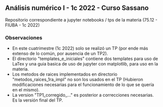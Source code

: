 ## Análisis numérico I - 1c 2022 - Curso Sassano

Repositorio correspondiente a jupyter notebooks / tps de la materia (75.12 - FIUBA - 1c 2022)

### Observaciones

- En este cuatrimestre (1c 2022) solo se realizó un TP (por ende más extenso de lo común, por ausencia de un TP2).
- El directorio "templates_e_iniciales" contiene dos templates para uso de LaTex y una guia basica de uso de jupyter con matplotlib, para uso en la materia.
- Los metodos de raices implementados en directorio "metodos_raices_1ra_impl" no son los usados en el TP (Hubieron modificaciones necesarias para el funcionamiento de lo que se quería en el mismo).
- La version "TP1_corregido_..." es posterior a correcciones necesarias. Es la versión final del TP.
